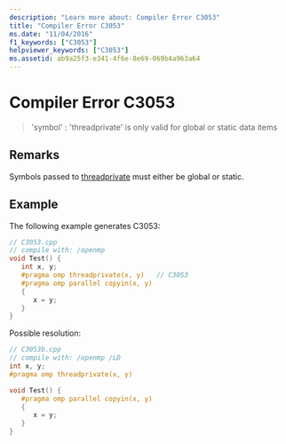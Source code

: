 ```yaml
---
description: "Learn more about: Compiler Error C3053"
title: "Compiler Error C3053"
ms.date: "11/04/2016"
f1_keywords: ["C3053"]
helpviewer_keywords: ["C3053"]
ms.assetid: ab9a25f3-e341-4f6e-8e69-069b4a963a64
---
```

# Compiler Error C3053

> 'symbol' : 'threadprivate' is only valid for global or static data items

## Remarks

Symbols passed to [threadprivate](../../parallel/openmp/reference/openmp-directives.md#threadprivate) must either be global or static.

## Example

The following example generates C3053:

```cpp
// C3053.cpp
// compile with: /openmp
void Test() {
   int x, y;
   #pragma omp threadprivate(x, y)   // C3053
   #pragma omp parallel copyin(x, y)
   {
      x = y;
   }
}
```

Possible resolution:

```cpp
// C3053b.cpp
// compile with: /openmp /LD
int x, y;
#pragma omp threadprivate(x, y)

void Test() {
   #pragma omp parallel copyin(x, y)
   {
      x = y;
   }
}
```
